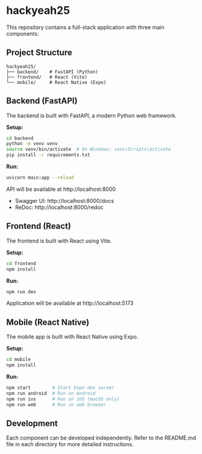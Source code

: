 # hackyeah25

This repository contains a full-stack application with three main components:

## Project Structure

```
hackyeah25/
├── backend/    # FastAPI (Python)
├── frontend/   # React (Vite)
└── mobile/     # React Native (Expo)
```

## Backend (FastAPI)

The backend is built with FastAPI, a modern Python web framework.

**Setup:**
```bash
cd backend
python -m venv venv
source venv/bin/activate  # On Windows: venv\Scripts\activate
pip install -r requirements.txt
```

**Run:**
```bash
uvicorn main:app --reload
```

API will be available at http://localhost:8000
- Swagger UI: http://localhost:8000/docs
- ReDoc: http://localhost:8000/redoc

## Frontend (React)

The frontend is built with React using Vite.

**Setup:**
```bash
cd frontend
npm install
```

**Run:**
```bash
npm run dev
```

Application will be available at http://localhost:5173

## Mobile (React Native)

The mobile app is built with React Native using Expo.

**Setup:**
```bash
cd mobile
npm install
```

**Run:**
```bash
npm start        # Start Expo dev server
npm run android  # Run on Android
npm run ios      # Run on iOS (macOS only)
npm run web      # Run in web browser
```

## Development

Each component can be developed independently. Refer to the README.md file in each directory for more detailed instructions.
